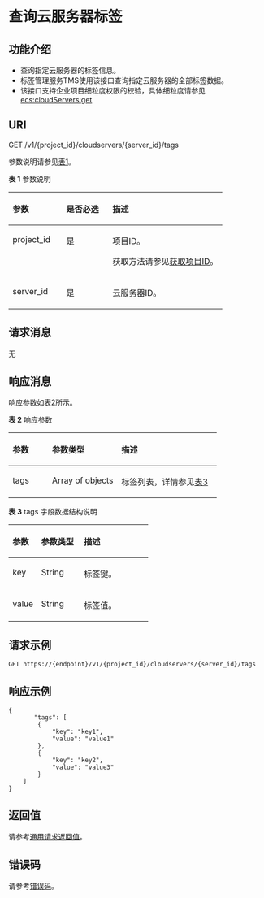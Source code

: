 # 查询云服务器标签<a name="ZH-CN_TOPIC_0167811967"></a>

## 功能介绍<a name="zh-cn_topic_0096282703_section192222559445"></a>

-   查询指定云服务器的标签信息。
-   标签管理服务TMS使用该接口查询指定云服务器的全部标签数据。
-   该接口支持企业项目细粒度权限的校验，具体细粒度请参见   [ecs:cloudServers:get](标签管理（API授权）.md)

## URI<a name="zh-cn_topic_0096282703_section222245513448"></a>

GET /v1/\{project\_id\}/cloudservers/\{server\_id\}/tags

参数说明请参见[表1](#table194262014152810)。

**表 1**  参数说明

<a name="table194262014152810"></a>
<table><thead align="left"><tr id="row13426131472816"><th class="cellrowborder" valign="top" width="25.172517251725168%" id="mcps1.2.4.1.1"><p id="p72261121122819"><a name="p72261121122819"></a><a name="p72261121122819"></a>参数</p>
</th>
<th class="cellrowborder" valign="top" width="21.592159215921594%" id="mcps1.2.4.1.2"><p id="p10226142132816"><a name="p10226142132816"></a><a name="p10226142132816"></a>是否必选</p>
</th>
<th class="cellrowborder" valign="top" width="53.23532353235323%" id="mcps1.2.4.1.3"><p id="p32261821102818"><a name="p32261821102818"></a><a name="p32261821102818"></a>描述</p>
</th>
</tr>
</thead>
<tbody><tr id="row742617148281"><td class="cellrowborder" valign="top" width="25.172517251725168%" headers="mcps1.2.4.1.1 "><p id="p6226521132811"><a name="p6226521132811"></a><a name="p6226521132811"></a>project_id</p>
</td>
<td class="cellrowborder" valign="top" width="21.592159215921594%" headers="mcps1.2.4.1.2 "><p id="p8226172117288"><a name="p8226172117288"></a><a name="p8226172117288"></a>是</p>
</td>
<td class="cellrowborder" valign="top" width="53.23532353235323%" headers="mcps1.2.4.1.3 "><p id="p42261721162819"><a name="p42261721162819"></a><a name="p42261721162819"></a>项目ID。</p>
<p id="p92261721162814"><a name="p92261721162814"></a><a name="p92261721162814"></a>获取方法请参见<a href="获取项目ID.md">获取项目ID</a>。</p>
</td>
</tr>
<tr id="row1042671422814"><td class="cellrowborder" valign="top" width="25.172517251725168%" headers="mcps1.2.4.1.1 "><p id="p17226152112814"><a name="p17226152112814"></a><a name="p17226152112814"></a>server_id</p>
</td>
<td class="cellrowborder" valign="top" width="21.592159215921594%" headers="mcps1.2.4.1.2 "><p id="p12226132112818"><a name="p12226132112818"></a><a name="p12226132112818"></a>是</p>
</td>
<td class="cellrowborder" valign="top" width="53.23532353235323%" headers="mcps1.2.4.1.3 "><p id="p9226121152813"><a name="p9226121152813"></a><a name="p9226121152813"></a><span id="text10226172113286"><a name="text10226172113286"></a><a name="text10226172113286"></a>云服务器</span>ID。</p>
</td>
</tr>
</tbody>
</table>

## 请求消息<a name="zh-cn_topic_0096282703_section625475584419"></a>

无

## 响应消息<a name="zh-cn_topic_0096282703_section1825415515447"></a>

响应参数如[表2](#table1972264711286)所示。

**表 2**  响应参数

<a name="table1972264711286"></a>
<table><thead align="left"><tr id="row10722447132815"><th class="cellrowborder" valign="top" width="18.971897189718973%" id="mcps1.2.4.1.1"><p id="p712312552284"><a name="p712312552284"></a><a name="p712312552284"></a>参数</p>
</th>
<th class="cellrowborder" valign="top" width="33.25332533253326%" id="mcps1.2.4.1.2"><p id="p2123155517283"><a name="p2123155517283"></a><a name="p2123155517283"></a>参数类型</p>
</th>
<th class="cellrowborder" valign="top" width="47.774777477747776%" id="mcps1.2.4.1.3"><p id="p91231855162815"><a name="p91231855162815"></a><a name="p91231855162815"></a>描述</p>
</th>
</tr>
</thead>
<tbody><tr id="row197221747162819"><td class="cellrowborder" valign="top" width="18.971897189718973%" headers="mcps1.2.4.1.1 "><p id="p51231055172816"><a name="p51231055172816"></a><a name="p51231055172816"></a>tags</p>
</td>
<td class="cellrowborder" valign="top" width="33.25332533253326%" headers="mcps1.2.4.1.2 "><p id="p5123955162819"><a name="p5123955162819"></a><a name="p5123955162819"></a>Array of objects</p>
</td>
<td class="cellrowborder" valign="top" width="47.774777477747776%" headers="mcps1.2.4.1.3 "><p id="p812335562813"><a name="p812335562813"></a><a name="p812335562813"></a>标签列表，详情参见<a href="#table1148911211295">表3</a></p>
</td>
</tr>
</tbody>
</table>

**表 3**  tags 字段数据结构说明

<a name="table1148911211295"></a>
<table><thead align="left"><tr id="row1548971218290"><th class="cellrowborder" valign="top" width="20.59205920592059%" id="mcps1.2.4.1.1"><p id="p18102131618297"><a name="p18102131618297"></a><a name="p18102131618297"></a>参数</p>
</th>
<th class="cellrowborder" valign="top" width="30.583058305830583%" id="mcps1.2.4.1.2"><p id="p18102016172914"><a name="p18102016172914"></a><a name="p18102016172914"></a>参数类型</p>
</th>
<th class="cellrowborder" valign="top" width="48.824882488248825%" id="mcps1.2.4.1.3"><p id="p710231611294"><a name="p710231611294"></a><a name="p710231611294"></a>描述</p>
</th>
</tr>
</thead>
<tbody><tr id="row13489151252920"><td class="cellrowborder" valign="top" width="20.59205920592059%" headers="mcps1.2.4.1.1 "><p id="p110291682911"><a name="p110291682911"></a><a name="p110291682911"></a>key</p>
</td>
<td class="cellrowborder" valign="top" width="30.583058305830583%" headers="mcps1.2.4.1.2 "><p id="p610210161292"><a name="p610210161292"></a><a name="p610210161292"></a>String</p>
</td>
<td class="cellrowborder" valign="top" width="48.824882488248825%" headers="mcps1.2.4.1.3 "><p id="p19103716122911"><a name="p19103716122911"></a><a name="p19103716122911"></a>标签键。</p>
</td>
</tr>
<tr id="row648971215293"><td class="cellrowborder" valign="top" width="20.59205920592059%" headers="mcps1.2.4.1.1 "><p id="p101031616132916"><a name="p101031616132916"></a><a name="p101031616132916"></a>value</p>
</td>
<td class="cellrowborder" valign="top" width="30.583058305830583%" headers="mcps1.2.4.1.2 "><p id="p1510317163290"><a name="p1510317163290"></a><a name="p1510317163290"></a>String</p>
</td>
<td class="cellrowborder" valign="top" width="48.824882488248825%" headers="mcps1.2.4.1.3 "><p id="p141031016142915"><a name="p141031016142915"></a><a name="p141031016142915"></a>标签值。</p>
</td>
</tr>
</tbody>
</table>

## 请求示例<a name="zh-cn_topic_0096282703_section869483985113"></a>

```
GET https://{endpoint}/v1/{project_id}/cloudservers/{server_id}/tags
```

## 响应示例<a name="section11189250192212"></a>

```
{
       "tags": [
        {
            "key": "key1",
            "value": "value1"
        },
        {
            "key": "key2",
            "value": "value3"
        }
    ]
}
```

## 返回值<a name="zh-cn_topic_0096282703_zh-cn_topic_0092803065_zh-cn_topic_0020212692_section22960139"></a>

请参考[通用请求返回值](通用请求返回值.md)。

## 错误码<a name="zh-cn_topic_0096282703_zh-cn_topic_0092803065_zh-cn_topic_0067161469_zh-cn_topic_0057973179_section23611955"></a>

请参考[错误码](错误码.md)。

